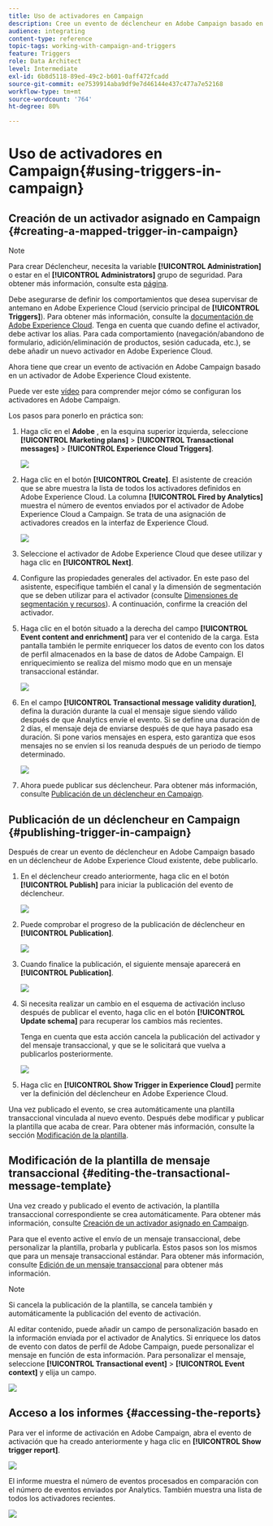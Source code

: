 ```yaml
---
title: Uso de activadores en Campaign
description: Cree un evento de déclencheur en Adobe Campaign basado en un déclencheur de Adobe Experience Cloud existente.
audience: integrating
content-type: reference
topic-tags: working-with-campaign-and-triggers
feature: Triggers
role: Data Architect
level: Intermediate
exl-id: 6b8d5118-89ed-49c2-b601-0aff472fcadd
source-git-commit: ee7539914aba9df9e7d46144e437c477a7e52168
workflow-type: tm+mt
source-wordcount: '764'
ht-degree: 80%

---
```


# Uso de activadores en Campaign{#using-triggers-in-campaign}

## Creación de un activador asignado en Campaign {#creating-a-mapped-trigger-in-campaign}

>[!NOTE]
>
>Para crear Déclencheur, necesita la variable **[!UICONTROL Administration]** o estar en el **[!UICONTROL Administrators]** grupo de seguridad. Para obtener más información, consulte esta [página](../../administration/using/list-of-roles.md).

Debe asegurarse de definir los comportamientos que desea supervisar de antemano en Adobe Experience Cloud (servicio principal de **[!UICONTROL Triggers]**). Para obtener más información, consulte la [documentación de Adobe Experience Cloud](https://experienceleague.adobe.com/docs/core-services/interface/activation/triggers.html). Tenga en cuenta que cuando define el activador, debe activar los alias. Para cada comportamiento (navegación/abandono de formulario, adición/eliminación de productos, sesión caducada, etc.), se debe añadir un nuevo activador en Adobe Experience Cloud.

Ahora tiene que crear un evento de activación en Adobe Campaign basado en un activador de Adobe Experience Cloud existente.

Puede ver este [vídeo](https://helpx.adobe.com/es/marketing-cloud/how-to/email-marketing.html#step-two) para comprender mejor cómo se configuran los activadores en Adobe Campaign.

Los pasos para ponerlo en práctica son:

1. Haga clic en el **Adobe** , en la esquina superior izquierda, seleccione **[!UICONTROL Marketing plans]** > **[!UICONTROL Transactional messages]** > **[!UICONTROL Experience Cloud Triggers]**.

   ![](assets/remarketing_1.png)

1. Haga clic en el botón **[!UICONTROL Create]**. El asistente de creación que se abre muestra la lista de todos los activadores definidos en Adobe Experience Cloud. La columna **[!UICONTROL Fired by Analytics]** muestra el número de eventos enviados por el activador de Adobe Experience Cloud a Campaign. Se trata de una asignación de activadores creados en la interfaz de Experience Cloud.

   ![](assets/remarketing_2.png)

1. Seleccione el activador de Adobe Experience Cloud que desee utilizar y haga clic en **[!UICONTROL Next]**.
1. Configure las propiedades generales del activador. En este paso del asistente, especifique también el canal y la dimensión de segmentación que se deben utilizar para el activador (consulte [Dimensiones de segmentación y recursos](../../automating/using/query.md#targeting-dimensions-and-resources)). A continuación, confirme la creación del activador.
1. Haga clic en el botón situado a la derecha del campo **[!UICONTROL Event content and enrichment]** para ver el contenido de la carga. Esta pantalla también le permite enriquecer los datos de evento con los datos de perfil almacenados en la base de datos de Adobe Campaign. El enriquecimiento se realiza del mismo modo que en un mensaje transaccional estándar.

   ![](assets/remarketing_3.png)

1. En el campo **[!UICONTROL Transactional message validity duration]**, defina la duración durante la cual el mensaje sigue siendo válido después de que Analytics envíe el evento. Si se define una duración de 2 días, el mensaje deja de enviarse después de que haya pasado esa duración. Si pone varios mensajes en espera, esto garantiza que esos mensajes no se envíen si los reanuda después de un periodo de tiempo determinado.

   ![](assets/remarketing_4.png)

1. Ahora puede publicar sus déclencheur. Para obtener más información, consulte [Publicación de un déclencheur en Campaign](../../integrating/using/using-triggers-in-campaign.md#publishing-trigger-in-campaign).

## Publicación de un déclencheur en Campaign {#publishing-trigger-in-campaign}

Después de crear un evento de déclencheur en Adobe Campaign basado en un déclencheur de Adobe Experience Cloud existente, debe publicarlo.

1. En el déclencheur creado anteriormente, haga clic en el botón **[!UICONTROL Publish]** para iniciar la publicación del evento de déclencheur.

   ![](assets/trigger_publish_1.png)

1. Puede comprobar el progreso de la publicación de déclencheur en **[!UICONTROL Publication]**.

   ![](assets/trigger_publish_2.png)

1. Cuando finalice la publicación, el siguiente mensaje aparecerá en **[!UICONTROL Publication]**.

   ![](assets/trigger_publish_3.png)

1. Si necesita realizar un cambio en el esquema de activación incluso después de publicar el evento, haga clic en el botón **[!UICONTROL Update schema]** para recuperar los cambios más recientes.

   Tenga en cuenta que esta acción cancela la publicación del activador y del mensaje transaccional, y que se le solicitará que vuelva a publicarlos posteriormente.

   ![](assets/trigger_publish_4.png)

1. Haga clic en **[!UICONTROL Show Trigger in Experience Cloud]** permite ver la definición del déclencheur en Adobe Experience Cloud.

Una vez publicado el evento, se crea automáticamente una plantilla transaccional vinculada al nuevo evento. Después debe modificar y publicar la plantilla que acaba de crear. Para obtener más información, consulte la sección [Modificación de la plantilla](../../start/using/marketing-activity-templates.md).

## Modificación de la plantilla de mensaje transaccional {#editing-the-transactional-message-template}

Una vez creado y publicado el evento de activación, la plantilla transaccional correspondiente se crea automáticamente. Para obtener más información, consulte [Creación de un activador asignado en Campaign](#creating-a-mapped-trigger-in-campaign).

Para que el evento active el envío de un mensaje transaccional, debe personalizar la plantilla, probarla y publicarla. Estos pasos son los mismos que para un mensaje transaccional estándar. Para obtener más información, consulte [Edición de un mensaje transaccional](../../channels/using/editing-transactional-message.md) para obtener más información.

>[!NOTE]
>
>Si cancela la publicación de la plantilla, se cancela también y automáticamente la publicación del evento de activación.

Al editar contenido, puede añadir un campo de personalización basado en la información enviada por el activador de Analytics. Si enriquece los datos de evento con datos de perfil de Adobe Campaign, puede personalizar el mensaje en función de esta información. Para personalizar el mensaje, seleccione **[!UICONTROL Transactional event]** > **[!UICONTROL Event context]** y elija un campo.

![](assets/remarketing_8.png)

## Acceso a los informes {#accessing-the-reports}

Para ver el informe de activación en Adobe Campaign, abra el evento de activación que ha creado anteriormente y haga clic en **[!UICONTROL Show trigger report]**.

![](assets/remarketing_9.png)

El informe muestra el número de eventos procesados en comparación con el número de eventos enviados por Analytics. También muestra una lista de todos los activadores recientes.

![](assets/trigger_uc_browse_14.png)
